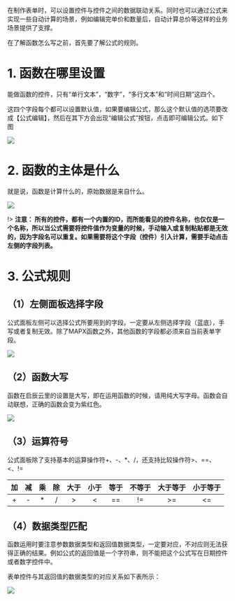 在制作表单时，可以设置控件与控件之间的数据联动关系。同时也可以通过公式来实现一些自动计算的场景，例如编辑完单价和数量后，自动计算总价等这样的业务场景提供了支撑。

在了解函数怎么写之前，首先要了解公式的规则。

# 1. 函数在哪里设置

能做函数的控件，只有“单行文本”，“数字”，“多行文本”和“时间日期”这四个。

这四个字段每个都可以设置默认值，如果要编辑公式，那么这个默认值的选项要改成【公式编辑】，然后在其下方会出现“编辑公式”按钮，点击即可编辑公式。如下图

![](../img/6-3-1i1.png)

# 2. 函数的主体是什么

就是说，函数是计算什么的，原始数据是来自什么。

![](../img/6-3-1i2.png)

!> **注意： 所有的控件，都有一个内置的ID，而所能看见的控件名称，也仅仅是一个名称，所以当公式需要将控件值作为变量的时候，手动输入或复制粘贴都是无效的，因为字段名可以重复。如果需要将这个字段（控件）引入计算，需要手动点击左侧的字段列表。**

# 3. 公式规则

## （1）左侧面板选择字段

公式面板左侧可以选择公式所要用到的字段。一定要从左侧选择字段（蓝底），手写或者复制无效。除了MAPX函数之外，其他函数的字段都必须来自当前表单字段。

![](../img/6-3-1i3.png)

## （2）函数大写

函数在启辰云里的设置是大写，即在运用函数的时候，请用纯大写字母。函数会自动联想，正确的函数会变为紫红色。

![](../img/6-3-1i4.png)

## （3）运算符号

公式面板除了支持基本的运算操作符+、-、*、/，还支持比较操作符>、==、<、!=

| 加   |  减  |  乘  |  除  |  大于 |小于  | 等于  | 不等于 | 大于等于 | 小于等于 |
| :--: | :--: | :--: | :--: | :--: | :--: | :--: |  :--:  |  :--:  |  :--:  |
|  +   | -    |  *   |  /   |   >  |   <  |  ==  |     != |>=      |<=      |


## （4）数据类型匹配

函数运用时要注意参数数据类型和返回值数据类型，一定要对应，不对应则无法获得正确的结果。例如公式的返回值是一个字符串，则不能把这个公式写在日期控件或者数字控件中。

表单控件与其返回值的数据类型的对应关系如下表所示：

![](../img/6-3-1i5.png)

